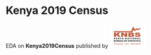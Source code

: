 # Kenya 2019 Census

EDA on __Kenya2019Census__ published by [![KNBS 2019 Census](logo-KNBS.png)](https://www.knbs.or.ke/?page_id=1591)
